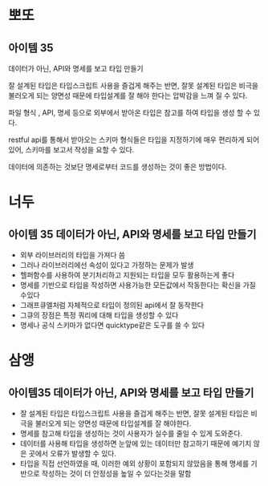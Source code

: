 # 뽀또

## 아이템 35

데이터가 아닌, API와 명세를 보고 타입 만들기

잘 설계된 타입은 타입스크립트 사용을 즐겁게 해주는 반면, 잘못 설계된 타입은 비극을 불러오게 되는 양면성 때문에 타입설계를 잘 해야 한다는 압박감을 느껴 질 수 있다.

파일 형식 , API, 명세 등으로 외부에서 받아온 타입은 참고를 하여 타입을 생성 할 수 있다.

restful api를 통해서 받아오는 스키마 형식들은 타입을 지정하기에 매우 편리하게 되어 있어, 스키마를 보고서 작성을 요할 수 있다.

데이터에 의존하는 것보단 명세로부터 코드를 생성하는 것이 좋은 방법이다.

# 너두

## 아이템 35 데이터가 아닌, API와 명세를 보고 타입 만들기

- 외부 라이브러리의 타입을 가져다 씀
- 그러나 라이브러리에선 속성이 있다고 가정하는 문제가 발생
- 헬퍼함수를 사용하여 분기처리하고 지원되는 타입을 모두 활용하는게 좋다
- 명세를 기반으로 타입을 작성하면 사용가능한 모든값에서 작동한다는 확신을 가질수있다
- 그래프큐엘처럼 자체적으로 타입이 정의된 api에서 잘 동작한다
- 그큐의 장점은 특정 쿼리에 대해 타입을 생성할 수 있다
- 명세나 공식 스키마가 없다면 quicktype같은 도구를 쓸 수 있다

# 삼앵

## 아이템35 데이터가 아닌, API와 명세를 보고 타입 만들기

- 잘 설계된 타입은 타입스크립트 사용을 즐겁게 해주는 반면, 잘못 설계된 타입은 비극을 불러오게 되는 양면성 때문에 타입설계를 잘 해야한다.
- 명세를 참고해 타입을 생성하는 것이 사용자가 실수를 줄일 수 있게 도와준다.
- 데이터를 사용해 타입을 생성하면 눈앞에 있는 데이터만 참고하기 때문에 예기치 않은 곳에서 오류가 발생할 수 있다.
- 타입을 직접 선언하였을 때, 이러한 예외 상황이 포함되지 않았음을 통해 명세를 기반으로 작성하는 것이 더 안정성을 높일 수 있다는것을 말함
